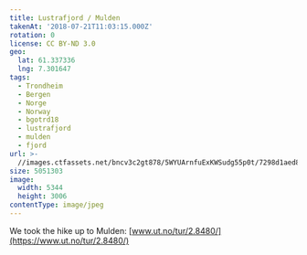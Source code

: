 ```yaml
---
title: Lustrafjord / Mulden
takenAt: '2018-07-21T11:03:15.000Z'
rotation: 0
license: CC BY-ND 3.0
geo:
  lat: 61.337336
  lng: 7.301647
tags:
  - Trondheim
  - Bergen
  - Norge
  - Norway
  - bgotrd18
  - lustrafjord
  - mulden
  - fjord
url: >-
  //images.ctfassets.net/bncv3c2gt878/5WYUArnfuExKWSudg55p0t/7298d1aed8339f5d28f32c326e030c85/lustrafjord--mulden_29989983238_o
size: 5051303
image:
  width: 5344
  height: 3006
contentType: image/jpeg
---
```


We took the hike up to Mulden: [www.ut.no/tur/2.8480/](https://www.ut.no/tur/2.8480/)
